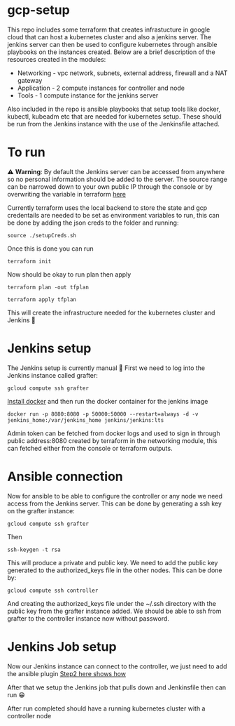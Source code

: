 # gcp-setup

This repo includes some terraform that creates infrastucture in google cloud that can host a kubernetes cluster and also a jenkins server. The jenkins server can then be used to configure kubernetes through ansible playbooks on the instances created. Below are a brief description of the resources created in the modules:

- Networking - vpc network, subnets, external address, firewall and a NAT gateway
- Application - 2 compute instances for controller and node
- Tools - 1 compute instance for the jenkins server

Also included in the repo is ansible playbooks that setup tools like docker, kubectl, kubeadm etc that are needed for kubernetes setup. These should be run from the Jenkins instance with the use of the Jenkinsfile attached.

# To run 

:warning: **Warning**: By default the Jenkins server can be accessed from anywhere so no personal information should be added to the server. The source range can be narrowed down to your own public IP through the console or by overwriting the variable in terraform [here](./modules/networking/variables.tf)

Currently terraform uses the local backend to store the state and gcp credentails are needed to be set as environment variables to run, this can be done by adding the json creds to the folder and running: 

```
source ./setupCreds.sh
```
Once this is done you can run   
```
terraform init
```
Now should be okay to run plan then apply
```
terraform plan -out tfplan
```
```
terraform apply tfplan
```

This will create the infrastructure needed for the kubernetes cluster and Jenkins :seedling:

# Jenkins setup

The Jenkins setup is currently manual :grimacing:  First we need to log into the Jenkins instance called grafter:

```
gcloud compute ssh grafter
```

[Install docker](installDocker.sh) and then run the docker container for the jenkins image 

```
docker run -p 8080:8080 -p 50000:50000 --restart=always -d -v jenkins_home:/var/jenkins_home jenkins/jenkins:lts
```

Admin token can be fetched from docker logs and used to sign in through public address:8080 created by terraform in the networking module, this can fetched either from the console or terraform outputs. 

# Ansible connection

Now for ansible to be able to configure the controller or any node we need access from the Jenkins server. This can be done by generating a ssh key on the grafter instance:
```
gcloud compute ssh grafter
```
Then

```
ssh-keygen -t rsa
```

This will produce a private and public key. We need to add the public key generated to the authorized_keys file in the other nodes. This can be done by:

```
gcloud compute ssh controller
```

And creating the authorized_keys file under the ~/.ssh directory with the public key from the grafter instance added. We should be able to ssh from grafter to the controller instance now without password.

# Jenkins Job setup

Now our Jenkins instance can connect to the controller, we just need to add the ansible plugin [Step2 here shows how](https://medium.com/appgambit/ansible-playbook-with-jenkins-pipeline-2846d4442a31)

After that we setup the Jenkins job that pulls down and Jenkinsfile then can run :grin: 

After run completed should have a running kubernetes cluster with a controller node 

